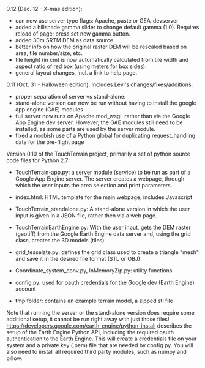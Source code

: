 0.12 (Dec. 12 - X-mas edition): 
- can now use server type flags: Apache, paste or GEA_devserver
- added a hillshade gamma slider to change default gamma (1.0). Requires reload of page: press set new gamma button.
- added 30m SRTM DEM as data source
- better info on how the original raster DEM will be rescaled based on area, tile number/size, etc. 
- tile height (in cm) is now automatically calculated from tile width and aspect ratio of red box (using meters for box sides).
- general layout changes, incl. a link to help page.

0.11 (Oct. 31 - Halloween edition): Includes Levi's changes/fixes/additions:
- proper separation of server vs stand-alone:
- stand-alone version can now be run without having to install the google app engine (GAE) modules
- full server now runs on Apache mod_wsgi, rather than via the Google App Engine dev server. However, the GAE modules still need to be installed, as some parts are used by the server module.
- fixed a noobish use of a Python global for duplicating request_handling data for the pre-flight page


Version 0.10 of the TouchTerrain project, primarily a set of python source code files
for Python 2.7:

- TouchTerrain-app.py: a server module (service) to be run as part of a Google App Engine server. The server creates a webpage, through which the user inputs the area selection and print parameters.
    
- index.html: HTML template for the main webpage, includes Javascript
    
- TouchTerrain_standalone.py: A stand-alone version in which the user input is given 
    in a JSON file, rather then via a web page.
    
- TouchTerrainEarthEngine.py: With the user input, gets the DEM raster (geotiff) from the Google Earth Engine data server and, using the grid class, creates the 3D models (tiles).
    
- grid_tesselate.py: defines the grid class used to create a triangle "mesh" and save it in the desired file format (STL or OBJ)
    
- Coordinate_system_conv.py, InMemoryZip.py: utility functions  

- config.py: used for oauth credentials for the Google dev (Earth Engine) account 

- tmp folder: contains an example terrain model, a zipped stl file 

Note that running the server or the stand-alone version does require some additional setup,
it cannot be run right away with just those files! 
https://developers.google.com/earth-engine/python_install describes the setup of 
the Earth Engine Python API, including the required oauth authentication to the Earth Engine. 
This will create a credentials file on your system and a private key (.pem) file that are 
needed by config.py. You will also need to install all required third party modules, 
such as numpy and pillow.



